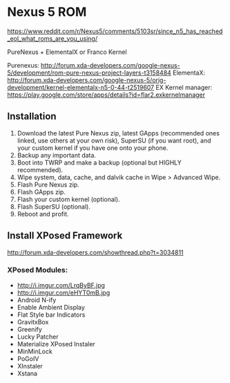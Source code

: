 Nexus 5 ROM
===========

https://www.reddit.com/r/Nexus5/comments/5103sr/since_n5_has_reached_eol_what_roms_are_you_using/

PureNexus + ElementalX or Franco Kernel

Purenexus: http://forum.xda-developers.com/google-nexus-5/development/rom-pure-nexus-project-layers-t3158484
ElementaX: http://forum.xda-developers.com/google-nexus-5/orig-development/kernel-elementalx-n5-0-44-t2519607
EX Kernel manager: https://play.google.com/store/apps/details?id=flar2.exkernelmanager

## Installation

1. Download the latest Pure Nexus zip, latest GApps (recommended ones linked, use others at your own risk), SuperSU (if you want root), and your custom kernel if you have one onto your phone.
2. Backup any important data.
3. Boot into TWRP and make a backup (optional but HIGHLY recommended).
4. Wipe system, data, cache, and dalvik cache in Wipe > Advanced Wipe.
5. Flash Pure Nexus zip.
6. Flash GApps zip.
7. Flash your custom kernel (optional).
8. Flash SuperSU (optional).
9. Reboot and profit. 

## Install XPosed Framework

http://forum.xda-developers.com/showthread.php?t=3034811

### XPosed Modules:

- http://i.imgur.com/LrqByBF.jpg
- http://i.imgur.com/eHYT0mB.jpg
- Android N-ify
- Enable Ambient Display
- Flat Style bar Indicators
- GravitxBox
- Greenify
- Lucky Patcher
- Materialize XPosed Instaler
- MinMinLock
- PoGoIV
- XInstaler
- Xstana

